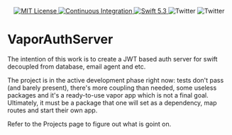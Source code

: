 <p align="center">
    <a href="LICENSE">
        <img src="https://img.shields.io/badge/license-MIT-brightgreen.svg?style=flat-square" alt="MIT License">
    </a>
    <a href="https://github.com/smartello/VaporAuthServer/actions">
        <img src="https://github.com/smartello/VaporAuthServer/workflows/Swift/badge.svg?style=flat-square" alt="Continuous Integration">
    </a>
    <a href="https://swift.org">
        <img src="https://img.shields.io/badge/swift-5.3-brightgreen.svg?style=flat-square" alt="Swift 5.3">
    </a>
    <span>
        <img src="https://img.shields.io/github/release/smartello/VaporAuthServer?style=flat-square" alt="Twitter">
    </span>
    <span>
        <img src="https://img.shields.io/github/last-commit/smartello/VaporAuthServer?style=flat-square" alt="Twitter">
    </span>
</p>

# VaporAuthServer
The intention of this work is to create a JWT based auth server for swift decoupled from database, email agent and etc.

The project is in the active development phase right now: tests don't pass (and barely present), there's more coupling than needed, some useless packages and it's a ready-to-use vapor app which is not a final goal. Ultimately, it must be a package that one will set as a dependency, map routes and start their own app.

Refer to the Projects page to figure out what is goint on.

